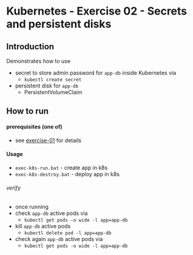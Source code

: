 # Kubernetes - Exercise 02 - Secrets and persistent disks

## Introduction
Demonstrates how to use
* secret to store admin password for `app-db` inside Kubernetes via
  * `kubectl create secret`
* persistent disk for `app-db`
  * PersistentVolumeClaim

## How to run

#### prerequisites (one of)
* see [exercise-01](/exercise-01) for details

#### Usage
* `exec-k8s-run.bat` - create app in k8s
* `exec-k8s-destroy.bat` - deploy app in k8s

###### verify 
* once running 
* check `app-db` active pods via 
  * `kubectl get pods -o wide -l app=app-db`
* kill `app-db` active pods
  * `kubectl delete pod -l app=app-db`
* check again `app-db` active pods via 
  * `kubectl get pods -o wide -l app=app-db`
